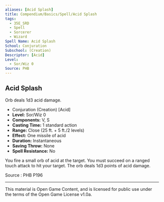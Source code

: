 ```yaml
---
aliases: [Acid Splash]
title: Compendium/Basics/Spell/Acid Splash
tags: 
  - 35E_SRD
  - Spell
  - Sorcerer
  - Wizard
Spell Name: Acid Splash
School: Conjuration
Subschool: (Creation)
Descriptor: [Acid]
Level:
  - Sor/Wiz 0
Source: PHB
---
```


## Acid Splash

Orb deals 1d3 acid damage.

*   Conjuration (Creation) [Acid]
*   **Level:** Sor/Wiz 0
*   **Components:** V, S
*   **Casting Time:** 1 standard action
*   **Range:** Close (25 ft. + 5 ft./2 levels)
*   **Effect:** One missile of acid
*   **Duration:** Instantaneous
*   **Saving Throw:** None
*   **Spell Resistance:** No

You fire a small orb of acid at the target. You must succeed on a ranged touch attack to hit your target. The orb deals 1d3 points of acid damage.

Source : PHB P196

---

This material is Open Game Content, and is licensed for public use under  
the terms of the Open Game License v1.0a.
